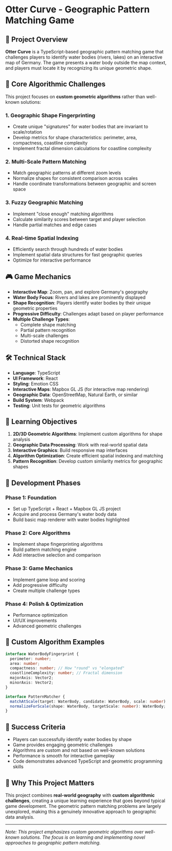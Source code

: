 # Otter Curve - Geographic Pattern Matching Game

## 🎯 Project Overview

**Otter Curve** is a TypeScript-based geographic pattern matching game that challenges players to identify water bodies (rivers, lakes) on an interactive map of Germany. The game presents a water body outside the map context, and players must locate it by recognizing its unique geometric shape.

## 🧮 Core Algorithmic Challenges

This project focuses on **custom geometric algorithms** rather than well-known solutions:

### 1. **Geographic Shape Fingerprinting**
- Create unique "signatures" for water bodies that are invariant to scale/rotation
- Develop metrics for shape characteristics: perimeter, area, compactness, coastline complexity
- Implement fractal dimension calculations for coastline complexity

### 2. **Multi-Scale Pattern Matching**
- Match geographic patterns at different zoom levels
- Normalize shapes for consistent comparison across scales
- Handle coordinate transformations between geographic and screen space

### 3. **Fuzzy Geographic Matching**
- Implement "close enough" matching algorithms
- Calculate similarity scores between target and player selection
- Handle partial matches and edge cases

### 4. **Real-time Spatial Indexing**
- Efficiently search through hundreds of water bodies
- Implement spatial data structures for fast geographic queries
- Optimize for interactive performance

## 🎮 Game Mechanics

- **Interactive Map**: Zoom, pan, and explore Germany's geography
- **Water Body Focus**: Rivers and lakes are prominently displayed
- **Shape Recognition**: Players identify water bodies by their unique geometric properties
- **Progressive Difficulty**: Challenges adapt based on player performance
- **Multiple Challenge Types**:
  - Complete shape matching
  - Partial pattern recognition
  - Multi-scale challenges
  - Distorted shape recognition

## 🛠 Technical Stack

- **Language**: TypeScript
- **UI Framework**: React
- **Styling**: Emotion CSS
- **Interactive Maps**: Mapbox GL JS (for interactive map rendering)
- **Geographic Data**: OpenStreetMap, Natural Earth, or similar
- **Build System**: Webpack
- **Testing**: Unit tests for geometric algorithms

## 🎯 Learning Objectives

1. **2D/3D Geometric Algorithms**: Implement custom algorithms for shape analysis
2. **Geographic Data Processing**: Work with real-world spatial data
3. **Interactive Graphics**: Build responsive map interfaces
4. **Algorithm Optimization**: Create efficient spatial indexing and matching
5. **Pattern Recognition**: Develop custom similarity metrics for geographic shapes

## 🚀 Development Phases

### Phase 1: Foundation
- Set up TypeScript + React + Mapbox GL JS project
- Acquire and process Germany's water body data
- Build basic map renderer with water bodies highlighted

### Phase 2: Core Algorithms
- Implement shape fingerprinting algorithms
- Build pattern matching engine
- Add interactive selection and comparison

### Phase 3: Game Mechanics
- Implement game loop and scoring
- Add progressive difficulty
- Create multiple challenge types

### Phase 4: Polish & Optimization
- Performance optimization
- UI/UX improvements
- Advanced geometric challenges

## 🧪 Custom Algorithm Examples

```typescript
interface WaterBodyFingerprint {
  perimeter: number;
  area: number;
  compactness: number; // How "round" vs "elongated"
  coastlineComplexity: number; // Fractal dimension
  majorAxis: Vector2;
  minorAxis: Vector2;
}

interface PatternMatcher {
  matchAtScale(target: WaterBody, candidate: WaterBody, scale: number): number;
  normalizeForScale(shape: WaterBody, targetScale: number): WaterBody;
}
```

## 🎯 Success Criteria

- Players can successfully identify water bodies by shape
- Game provides engaging geometric challenges
- Algorithms are custom and not based on well-known solutions
- Performance is smooth for interactive gameplay
- Code demonstrates advanced TypeScript and geometric programming skills

## 🌟 Why This Project Matters

This project combines **real-world geography** with **custom algorithmic challenges**, creating a unique learning experience that goes beyond typical game development. The geometric pattern matching problems are largely unexplored, making this a genuinely innovative approach to geographic data analysis.

---

*Note: This project emphasizes custom geometric algorithms over well-known solutions. The focus is on learning and implementing novel approaches to geographic pattern matching.*